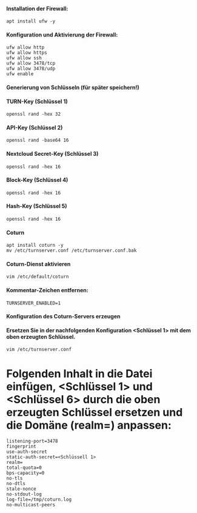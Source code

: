 #### Installation der Firewall:
	apt install ufw -y

#### Konfiguration und Aktivierung der Firewall:
	ufw allow http
	ufw allow https
	ufw allow ssh
	ufw allow 3478/tcp
	ufw allow 3478/udp
	ufw enable
#### Generierung von Schlüsseln (für später speichern!)
#### TURN-Key (Schlüssel 1)
	openssl rand -hex 32
#### API-Key (Schlüssel 2)
	openssl rand -base64 16
#### Nextcloud Secret-Key (Schlüssel 3)
	openssl rand -hex 16
#### Block-Key (Schlüssel 4)
	openssl rand -hex 16
#### Hash-Key (Schlüssel 5)
	openssl rand -hex 16
#### Coturn
	apt install coturn -y
	mv /etc/turnserver.conf /etc/turnserver.conf.bak
#### Coturn-Dienst aktivieren
	vim /etc/default/coturn
#### Kommentar-Zeichen entfernen:
	TURNSERVER_ENABLED=1
#### Konfiguration des Coturn-Servers erzeugen
#### Ersetzen Sie in der nachfolgenden Konfiguration <Schlüssel 1> mit dem oben erzeugten Schlüssel.
	vim /etc/turnserver.conf
# Folgenden Inhalt in die Datei einfügen, <Schlüssel 1> und <Schlüssel 6> durch die oben erzeugten Schlüssel ersetzen und die Domäne (realm=) anpassen:
	listening-port=3478
	fingerprint
	use-auth-secret
	static-auth-secret=<Schlüssell 1>
	realm=
	total-quota=0
	bps-capacity=0
	no-tls
	no-dtls
	stale-nonce
	no-stdout-log
	log-file=/tmp/coturn.log
	no-multicast-peers
